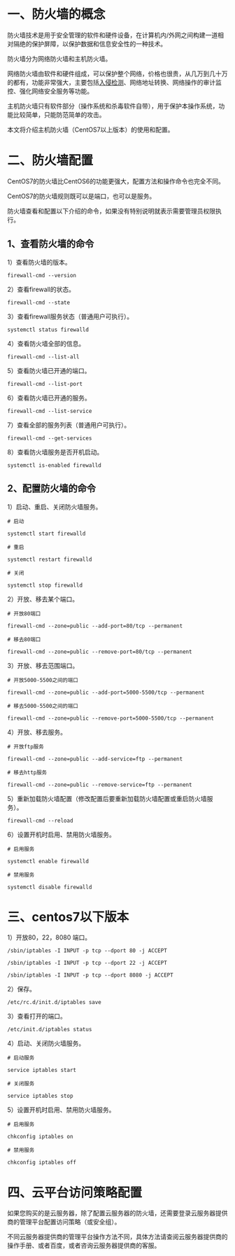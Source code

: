 # 一、防火墙的概念

防火墙技术是用于安全管理的软件和硬件设备，在计算机内/外网之间构建一道相对隔绝的保护屏障，以保护数据和信息安全性的一种技术。

防火墙分为网络防火墙和主机防火墙。

网络防火墙由软件和硬件组成，可以保护整个网络，价格也很贵，从几万到几十万的都有，功能非常强大，主要包括[入侵检测](https://baike.baidu.com/item/入侵检测/326615)、网络地址转换、网络操作的审计监控、强化网络安全服务等功能。

主机防火墙只有软件部分（操作系统和杀毒软件自带），用于保护本操作系统，功能比较简单，只能防范简单的攻击。

本文将介绍主机防火墙（CentOS7以上版本）的使用和配置。

# 二、防火墙配置

CentOS7的防火墙比CentOS6的功能更强大，配置方法和操作命令也完全不同。

CentOS7的防火墙规则既可以是端口，也可以是服务。

防火墙查看和配置以下介绍的命令，如果没有特别说明就表示需要管理员权限执行。

## 1、查看防火墙的命令

1）查看防火墙的版本。

```shell
firewall-cmd --version
```

2）查看firewall的状态。

```shell
firewall-cmd --state
```

3）查看firewall服务状态（普通用户可执行）。

```shell
systemctl status firewalld
```

4）查看防火墙全部的信息。

```shell
firewall-cmd --list-all
```

5）查看防火墙已开通的端口。

```shell
firewall-cmd --list-port
```

6）查看防火墙已开通的服务。

```shell
firewall-cmd --list-service
```

7）查看全部的服务列表（普通用户可执行）。

```shell
firewall-cmd --get-services
```

8）查看防火墙服务是否开机启动。

```shell
systemctl is-enabled firewalld
```

## 2、配置防火墙的命令

 1）启动、重启、关闭防火墙服务。

```shell
# 启动

systemctl start firewalld

# 重启

systemctl restart firewalld

# 关闭

systemctl stop firewalld
```

2）开放、移去某个端口。

```shell
# 开放80端口

firewall-cmd --zone=public --add-port=80/tcp --permanent

# 移去80端口

firewall-cmd --zone=public --remove-port=80/tcp --permanent
```

3）开放、移去范围端口。

```shell
# 开放5000-5500之间的端口

firewall-cmd --zone=public --add-port=5000-5500/tcp --permanent

# 移去5000-5500之间的端口

firewall-cmd --zone=public --remove-port=5000-5500/tcp --permanent
```

4）开放、移去服务。

```shell
# 开放ftp服务

firewall-cmd --zone=public --add-service=ftp --permanent

# 移去http服务

firewall-cmd --zone=public --remove-service=ftp --permanent
```

5）重新加载防火墙配置（修改配置后要重新加载防火墙配置或重启防火墙服务）。

```shell
firewall-cmd --reload
```

6）设置开机时启用、禁用防火墙服务。

```shell
# 启用服务

systemctl enable firewalld

# 禁用服务

systemctl disable firewalld
```

# 三、centos7以下版本

1）开放80，22，8080 端口。

```shell
/sbin/iptables -I INPUT -p tcp --dport 80 -j ACCEPT

/sbin/iptables -I INPUT -p tcp --dport 22 -j ACCEPT

/sbin/iptables -I INPUT -p tcp --dport 8080 -j ACCEPT
```

2）保存。

```shell
/etc/rc.d/init.d/iptables save
```

3）查看打开的端口。

```shell
/etc/init.d/iptables status
```

4）启动、关闭防火墙服务。

```shell
# 启动服务

service iptables start

# 关闭服务

service iptables stop
```

5）设置开机时启用、禁用防火墙服务。

```shell
# 启用服务

chkconfig iptables on

# 禁用服务

chkconfig iptables off
```

# 四、云平台访问策略配置

如果您购买的是云服务器，除了配置云服务器的防火墙，还需要登录云服务器提供商的管理平台配置访问策略（或安全组）。

不同云服务器提供商的管理平台操作方法不同，具体方法请查阅云服务器提供商的操作手册、或者百度，或者咨询云服务器提供商的客服。